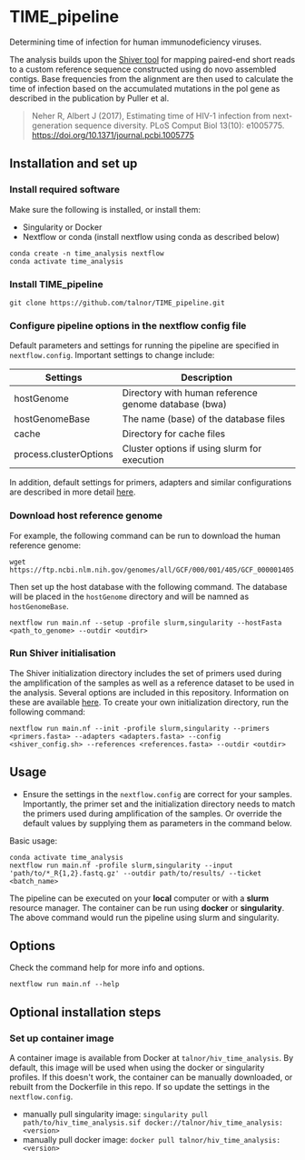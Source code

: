 # TIME_pipeline
Determining time of infection for human immunodeficiency viruses.

The analysis builds upon the [Shiver tool](https://github.com/ChrisHIV/shiver) for mapping paired-end short reads to a 
custom reference sequence constructed using do novo assembled contigs. Base frequencies from the alignment are then
used to calculate the time of infection based on the accumulated mutations in the pol gene as described in the 
publication by Puller et al.

> Neher R, Albert J (2017), Estimating time of HIV-1 infection from next-generation sequence diversity.
PLoS Comput Biol 13(10): e1005775. https://doi.org/10.1371/journal.pcbi.1005775

## Installation and set up

### Install required software

Make sure the following is installed, or install them:
- Singularity or Docker
- Nextflow or conda (install nextflow using conda as described below)

```
conda create -n time_analysis nextflow
conda activate time_analysis
```

### Install TIME_pipeline

```
git clone https://github.com/talnor/TIME_pipeline.git
```

### Configure pipeline options in the nextflow config file
Default parameters and settings for running the pipeline are specified in `nextflow.config`. 
Important settings to change include:

| Settings                  | Description                                                     | 
| ------------------------- | --------------------------------------------------------------- |
| hostGenome                | Directory with human reference genome database (bwa)            |
| hostGenomeBase            | The name (base) of the database files                           |
| cache                     | Directory for cache files                                       |
| process.clusterOptions    | Cluster options if using slurm for execution                    |

In addition, default settings for primers, adapters and similar configurations are described in more 
detail [here](data/README.md).

### Download host reference genome

For example, the following command can be run to download the human reference genome:
```
wget https://ftp.ncbi.nlm.nih.gov/genomes/all/GCF/000/001/405/GCF_000001405.39_GRCh38.p13/GCF_000001405.39_GRCh38.p13_genomic.fna.gz
```
 
Then set up the host database with the following command. The database will be placed in the `hostGenome` directory
and will be namned as `hostGenomeBase`.
```
nextflow run main.nf --setup -profile slurm,singularity --hostFasta <path_to_genome> --outdir <outdir>
```

### Run Shiver initialisation
The Shiver initialization directory includes the set of primers used during the amplification of the samples as well as a 
reference dataset to be used in the analysis. Several options are included in this repository. Information on these are 
available [here](data/README.md). To create your own initialization directory, run the following command:
```
nextflow run main.nf --init -profile slurm,singularity --primers <primers.fasta> --adapters <adapters.fasta> --config <shiver_config.sh> --references <references.fasta> --outdir <outdir>
```

## Usage
- Ensure the settings in the `nextflow.config` are correct for your samples. Importantly, the primer set and the 
  initialization directory needs to match the primers used during amplification of the samples. Or override the
  default values by supplying them as parameters in the command below.

Basic usage:
```
conda activate time_analysis
nextflow run main.nf -profile slurm,singularity --input 'path/to/*_R{1,2}.fastq.gz' --outdir path/to/results/ --ticket <batch_name>
```

The pipeline can be executed on your **local** computer or with a **slurm** resource manager. The container can be run using 
**docker** or **singularity**. The above command would run the pipeline using slurm and singularity. 

## Options
Check the command help for more info and options.
```
nextflow run main.nf --help
```

## Optional installation steps

### Set up container image
A container image is available from Docker at `talnor/hiv_time_analysis`.
By default, this image will be used when using the docker or singularity profiles. If this doesn't work, the container can be manually downloaded, or rebuilt from the Dockerfile in this 
repo. If so update the settings in the `nextflow.config`.
* manually pull singularity image: `singularity pull path/to/hiv_time_analysis.sif docker://talnor/hiv_time_analysis:<version>`
* manually pull docker image: `docker pull talnor/hiv_time_analysis:<version>`
